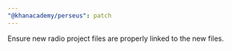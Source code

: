 ```yaml
---
"@khanacademy/perseus": patch
---
```


Ensure new radio project files are properly linked to the new files.
